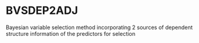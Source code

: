 # BVSDEP2ADJ
Bayesian variable selection method incorporating 2 sources of dependent structure information of the predictors for selection
